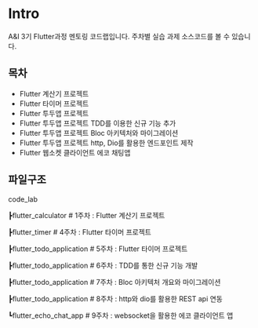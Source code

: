 # Intro

A&I 3기 Flutter과정 멘토링 코드랩입니다.
주차별 실습 과제 소스코드를 볼 수 있습니다.

## 목차
- Flutter 계산기 프로젝트
- Flutter 타이머 프로젝트
- Flutter 투두앱 프로젝트
- Flutter 투두앱 프로젝트 TDD를 이용한 신규 기능 추가
- Flutter 투두앱 프로젝트 Bloc 아키텍처와 마이그레이션
- Flutter 투두앱 프로젝트 http, Dio를 활용한 엔드포인트 제작
- Flutter 웹소켓 클라이언트 에코 채팅앱
## 파일구조

code_lab

┣flutter_calculator # 1주차 : Flutter 계산기 프로젝트

┣flutter_timer # 4주차 : Flutter 타이머 프로젝트

┣flutter_todo_application # 5주차 : Flutter 타이머 프로젝트

┣flutter_todo_application # 6주차 : TDD를 통한 신규 기능 개발

┣flutter_todo_application # 7주차 : Bloc 아키텍처 개요와 마이그레이션

┣flutter_todo_application # 8주차 : http와 dio를 활용한 REST api 연동

┗flutter_echo_chat_app # 9주차 : websocket을 활용한 에코 클라이언트 앱
